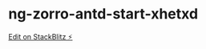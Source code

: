 # ng-zorro-antd-start-xhetxd

[Edit on StackBlitz ⚡️](https://stackblitz.com/edit/ng-zorro-antd-start-xhetxd)